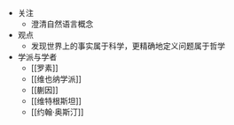 - 关注
	- 澄清自然语言概念
- 观点
	- 发现世界上的事实属于科学，更精确地定义问题属于哲学
- 学派与学者
	- [[罗素]]
	- [[维也纳学派]]
	- [[蒯因]]
	- [[维特根斯坦]]
	- [[约翰·奥斯汀]]